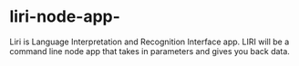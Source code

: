 # liri-node-app-
Liri is Language Interpretation and Recognition Interface app. LIRI will be a command line node app that takes in parameters and gives you back data. 
